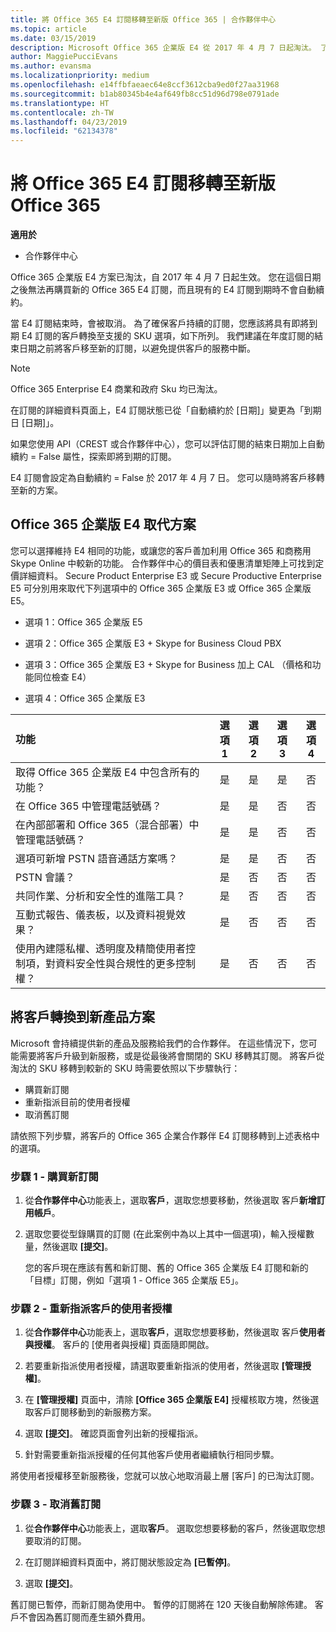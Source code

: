 ```yaml
---
title: 將 Office 365 E4 訂閱移轉至新版 Office 365 | 合作夥伴中心
ms.topic: article
ms.date: 03/15/2019
description: Microsoft Office 365 企業版 E4 從 2017 年 4 月 7 日起淘汰。 了解如何將您的客戶訂閱移轉至新版 Office 365。
author: MaggiePucciEvans
ms.author: evansma
ms.localizationpriority: medium
ms.openlocfilehash: e14ffbfaeaec64e8ccf3612cba9ed0f27aa31968
ms.sourcegitcommit: b1ab80345b4e4af649fb8cc51d96d798e0791ade
ms.translationtype: HT
ms.contentlocale: zh-TW
ms.lasthandoff: 04/23/2019
ms.locfileid: "62134378"
---
```

# <a name="migrate-office-365-e4-subscriptions-to-newer-office-365-versions"></a>將 Office 365 E4 訂閱移轉至新版 Office 365

**適用於**

-  合作夥伴中心

Office 365 企業版 E4 方案已淘汰，自 2017 年 4 月 7 日起生效。 您在這個日期之後無法再購買新的 Office 365 E4 訂閱，而且現有的 E4 訂閱到期時不會自動續約。

當 E4 訂閱結束時，會被取消。 為了確保客戶持續的訂閱，您應該將具有即將到期 E4 訂閱的客戶轉換至支援的 SKU 選項，如下所列。 我們建議在年度訂閱的結束日期之前將客戶移至新的訂閱，以避免提供客戶的服務中斷。 

> [!NOTE]  
>  Office 365 Enterprise E4 商業和政府 Sku 均已淘汰。
 
在訂閱的詳細資料頁面上，E4 訂閱狀態已從「自動續約於 [日期]」變更為「到期日 [日期]」。 

如果您使用 API（CREST 或合作夥伴中心），您可以評估訂閱的結束日期加上自動續約 = False 屬性，探索即將到期的訂閱。 

E4 訂閱會設定為自動續約 = False 於 2017 年 4 月 7 日。 您可以隨時將客戶移轉至新的方案。 

## <a name="office-365-enterprise-e4-edition-replacement-plans"></a>Office 365 企業版 E4 取代方案

您可以選擇維持 E4 相同的功能，或讓您的客戶善加利用 Office 365 和商務用 Skype Online 中較新的功能。 合作夥伴中心的價目表和優惠清單矩陣上可找到定價詳細資料。 Secure Product Enterprise E3 或 Secure Productive Enterprise E5 可分別用來取代下列選項中的 Office 365 企業版 E3 或 Office 365 企業版 E5。

- 選項 1：Office 365 企業版 E5

- 選項 2：Office 365 企業版 E3 + Skype for Business Cloud PBX

- 選項 3：Office 365 企業版 E3 + Skype for Business 加上 CAL （價格和功能同位檢查 E4）

- 選項 4：Office 365 企業版 E3


| 功能 | 選項 1 | 選項 2 | 選項 3 | 選項 4 |
| :---    | :------: |   :---:  |   :---:  |   :---:  |
| 取得 Office 365 企業版 E4 中包含所有的功能？ | 是 | 是 | 是 | 否 |
| 在 Office 365 中管理電話號碼？ | 是 | 是 | 否 | 否 |
| 在內部部署和 Office 365（混合部署）中管理電話號碼？ | 是 | 是 | 否 | 否 |
| 選項可新增 PSTN 語音通話方案嗎？ | 是 | 是 | 否 | 否 |
| PSTN 會議？ | 是 | 否 | 否 | 否 |
| 共同作業、分析和安全性的進階工具？ | 是 | 否 | 否 | 否 |
| 互動式報告、儀表板，以及資料視覺效果？ | 是 | 否 | 否 | 否 | 
| 使用內建隱私權、透明度及精簡使用者控制項，對資料安全性與合規性的更多控制權？ | 是 | 否 | 否 | 否 | 

## <a name="transition-customers-to-new-product-plans"></a>將客戶轉換到新產品方案

Microsoft 會持續提供新的產品及服務給我們的合作夥伴。 在這些情況下，您可能需要將客戶升級到新服務，或是從最後將會關閉的 SKU 移轉其訂閱。 將客戶從淘汰的 SKU 移轉到較新的 SKU 時需要依照以下步驟執行：

-   購買新訂閱
-   重新指派目前的使用者授權
-   取消舊訂閱

請依照下列步驟，將客戶的 Office 365 企業合作夥伴 E4 訂閱移轉到上述表格中的選項。

### <a name="step-1---purchase-the-new-subscription"></a>步驟 1 - 購買新訂閱

1. 從**合作夥伴中心**功能表上，選取**客戶**，選取您想要移動，然後選取 客戶**新增訂用帳戶**。

2. 選取您要從型錄購買的訂閱 (在此案例中為以上其中一個選項)，輸入授權數量，然後選取 **\[提交\]**。

   您的客戶現在應該有舊和新訂閱、舊的 Office 365 企業版 E4 訂閱和新的「目標」訂閱，例如「選項 1 - Office 365 企業版 E5」。

### <a name="step-2---reassign-the-customers-users-licenses"></a>步驟 2 - 重新指派客戶的使用者授權

1. 從**合作夥伴中心**功能表上，選取**客戶**，選取您想要移動，然後選取 客戶**使用者與授權**。 客戶的 \[使用者與授權\] 頁面隨即開啟。

2. 若要重新指派使用者授權，請選取要重新指派的使用者，然後選取 **[管理授權]**。

3. 在 **\[管理授權\]** 頁面中，清除 **\[Office 365 企業版 E4\]**  授權核取方塊，然後選取客戶訂閱移動到的新服務方案。

4. 選取 **[提交]**。 確認頁面會列出新的授權指派。

5. 針對需要重新指派授權的任何其他客戶使用者繼續執行相同步驟。

將使用者授權移至新服務後，您就可以放心地取消最上層 \[客戶\] 的已淘汰訂閱。

### <a name="step-3---cancel-the-old-subscription"></a>步驟 3 - 取消舊訂閱

1. 從**合作夥伴中心**功能表上，選取**客戶**。 選取您想要移動的客戶，然後選取您想要取消的訂閱。

2. 在訂閱詳細資料頁面中，將訂閱狀態設定為 **\[已暫停\]**。

3. 選取 **[提交]**。

舊訂閱已暫停，而新訂閱為使用中。 暫停的訂閱將在 120 天後自動解除佈建。 客戶不會因為舊訂閱而產生額外費用。



 



